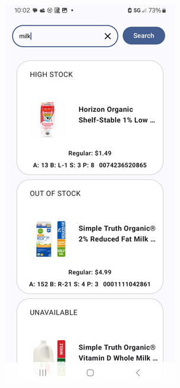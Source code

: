 ![alt text](https://github.com/tucker214/ProductSearch/blob/main/Screenshot_20250103_220238.jpg?raw=true)
